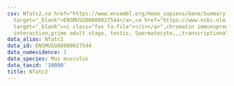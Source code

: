 ```yaml
---
csv: Nfatc2,<a href="https://www.ensembl.org/Homo_sapiens/Gene/Summary?db=core;g=ENSMUSG00000027544"
  target="_blank">ENSMUSG00000027544</a>,<a href="https://www.ncbi.nlm.nih.gov/pubmed/25450459"
  target="_blank"><i class="fas fa-file"></i></a>",chromatin immunoprecipitation assay,direct
  interaction,prime adult stage, testis, Spermatocyte,,,transcriptional regulation,
data_alias: Nfatc2
data_id: ENSMUSG00000027544
data_numevidence: 1
data_species: Mus musculus
data_taxid: '10090'
title: Nfatc2
---
```

